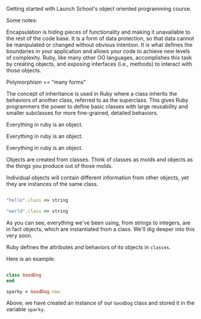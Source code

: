 Getting started with Launch School's object oriented programming course.

Some notes:

Encapsulation is hiding pieces of functionality and making it unavailable to the rest of the code base. It is a form of data protection, so that data cannot be manipulated or changed without obvious intention. It is what defines the boundaries in your application and allows your code to achieve new levels of complexity. Ruby, like many other OO languages, accomplishes this task by creating objects, and exposing interfaces (i.e., methods) to interact with those objects.

Polymorphism == "many forms"

The concept of inheritance is used in Ruby where a class inherits the behaviors of another class, referred to as the superclass. This gives Ruby programmers the power to define basic classes with large reusability and smaller subclasses for more fine-grained, detailed behaviors.

Everything in ruby is an object.

Everything in ruby is an object.

Everything in ruby is an object.

Objects are created from classes. Think of classes as molds and objects as the things you produce out of those molds.

Individual objects will contain  different information from other objects, yet they are instances of the same class.

```ruby

"hello".class => string

"world".class => string

```
As you can see, everything we've been using, from strings to integers, are in fact objects, which are instantiated from a class. We'll dig deeper into this very soon.

Ruby defines the attributes and behaviors of its objects in `classes`.

Here is an example:

```ruby

class GoodDog
end

sparky = GoodDog.new

```
Above, we have created an instance of our ```GoodDog``` class and stored it in the variable ```sparky```. 
